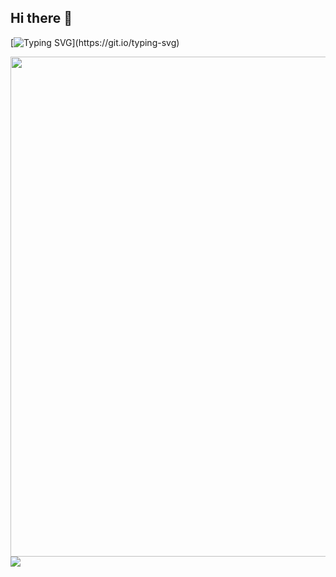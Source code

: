 ## Hi there 👋
<!--https://readme-typing-svg.demolab.com/demo/?font=Cascadia+Code&lines=Hello+world!-->
[![Typing SVG](https://readme-typing-svg.demolab.com?font=Cascadia+Code&pause=1000&width=435&lines=Hello+world!)](https://git.io/typing-svg)
<!--
**yoghurt321/yoghurt321** is a ✨ _special_ ✨ repository because its `README.md` (this file) appears on your GitHub profile.

Here are some ideas to get you started:

- 🔭 I’m currently working on ...
- 🌱 I’m currently learning ...
- 👯 I’m looking to collaborate on ...
- 🤔 I’m looking for help with ...
- 💬 Ask me about ...
- 📫 How to reach me: ...
- 😄 Pronouns: ...
- ⚡ Fun fact: ...
-->

<!--https://github.com/Ashutosh00710/github-readme-activity-graph-->
<img width="800" src="https://github-readme-activity-graph.vercel.app/graph?username=yoghurt321&theme=react&hide_border=true&area=true" />

<!---->
<img align="center" src="https://github-readme-stats.vercel.app/api/top-langs/?username={YOUR_USERNAME}&theme=transparent&hide_border=true&layout=donut-vertical&langs_count=6" />
